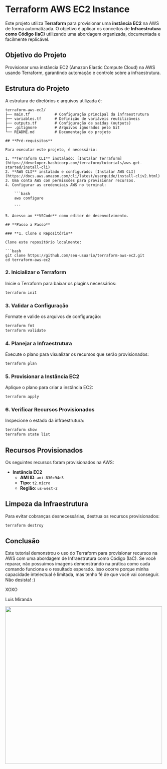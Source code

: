 # **Terraform AWS EC2 Instance**

Este projeto utiliza **Terraform** para provisionar uma **instância EC2** na AWS de forma automatizada. O objetivo é aplicar os conceitos de **Infraestrutura como Código (IaC)** utilizando uma abordagem organizada, documentada e facilmente replicável.

## **Objetivo do Projeto**
Provisionar uma instância EC2 (Amazon Elastic Compute Cloud) na AWS usando Terraform, garantindo automação e controle sobre a infraestrutura.

## **Estrutura do Projeto**

A estrutura de diretórios e arquivos utilizada é:

```plaintext
terraform-aws-ec2/
├── main.tf           # Configuração principal da infraestrutura
├── variables.tf      # Definição de variáveis reutilizáveis
├── outputs.tf        # Configuração de saídas (outputs)
├── .gitignore        # Arquivos ignorados pelo Git
└── README.md         # Documentação do projeto

## **Pré-requisitos**

Para executar este projeto, é necessário:

1. **Terraform CLI** instalado: [Instalar Terraform](https://developer.hashicorp.com/terraform/tutorials/aws-get-started/install-cli)
2. **AWS CLI** instalado e configurado: [Instalar AWS CLI](https://docs.aws.amazon.com/cli/latest/userguide/install-cliv2.html)
3. Uma conta AWS com permissões para provisionar recursos.
4. Configurar as credenciais AWS no terminal:
    
    ```bash
    aws configure
    
    ```
    
5. Acesso ao **VSCode** como editor de desenvolvimento.

## **Passo a Passo**

### **1. Clone o Repositório**

Clone este repositório localmente:

```bash
git clone https://github.com/seu-usuario/terraform-aws-ec2.git
cd terraform-aws-ec2

```

### **2. Inicializar o Terraform**

Inicie o Terraform para baixar os plugins necessários:

```bash
terraform init

```

### **3. Validar a Configuração**

Formate e valide os arquivos de configuração:

```bash
terraform fmt
terraform validate

```

### **4. Planejar a Infraestrutura**

Execute o plano para visualizar os recursos que serão provisionados:

```bash
terraform plan

```

### **5. Provisionar a Instância EC2**

Aplique o plano para criar a instância EC2:

```bash
terraform apply

```

### **6. Verificar Recursos Provisionados**

Inspecione o estado da infraestrutura:

```bash
terraform show
terraform state list

```

## **Recursos Provisionados**

Os seguintes recursos foram provisionados na AWS:

- **Instância EC2**
    - **AMI ID**: `ami-830c94e3`
    - **Tipo**: `t2.micro`
    - **Região**: `us-west-2`

## **Limpeza da Infraestrutura**

Para evitar cobranças desnecessárias, destrua os recursos provisionados:

```bash
terraform destroy

```

## **Conclusão**

Este tutorial demonstrou o uso do Terraform para provisionar recursos na AWS com uma abordagem de Infraestrutura como Código (IaC). Se você reparar, não possuímos imagens demonstrando na prática como cada comando funciona e o resultado esperado. Isso ocorre porque minha capacidade intelectual é limitada, mas tenho fé de que você vai conseguir. Não desista! :)

XOXO

Luis Miranda 

<img src="https://giphy.com/gifs/snl-saturday-night-live-season-49-PNlNcLUSK5tbE5a973" width="500" height="500" />
